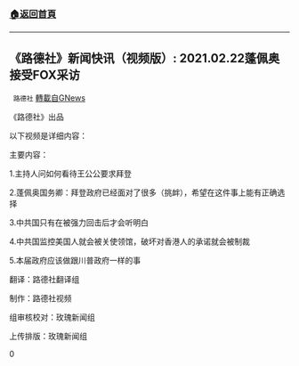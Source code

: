 ###  [:house:返回首頁](https://github.com/ourhimalayas/txt)
---

## 《路德社》新闻快讯（视频版）: 2021.02.22蓬佩奥接受FOX采访
` 路德社` [轉載自GNews](https://gnews.org/zh-hans/930339/)

《路德社》出品

以下视频是详细内容：

主要内容：

1.主持人问如何看待王公公要求拜登

2.蓬佩奥国务卿：拜登政府已经面对了很多（挑衅），希望在这件事上能有正确选择

3.中共国只有在被强力回击后才会听明白

4.中共国监控美国人就会被关使领馆，破坏对香港人的承诺就会被制裁

5.本届政府应该做跟川普政府一样的事



翻译：路德社翻译组

制作：路德社视频

组审核校对：玫瑰新闻组

上传排版：玫瑰新闻组

0

